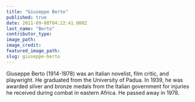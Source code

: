 ```yaml
---
title: "Giuseppe Berto"
published: true
date: 2011-09-08T04:22:41.000Z
last_name: "Berto"
contributor_type:
image_path:
image_credit:
featured_image_path:
slug: giuseppe-berto
---
```


Giuseppe Berto (1914-1978) was an Italian novelist, film critic, and playwright. He graduated from the University of Padua. In 1939, he was awarded silver and bronze medals from the Italian government for injuries he received during combat in eastern Africa. He passed away in 1978.

